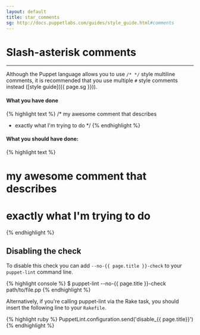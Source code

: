 ```yaml
---
layout: default
title: star_comments
sg: http://docs.puppetlabs.com/guides/style_guide.html#comments
---
```


# Slash-asterisk comments

---

Although the Puppet language allows you to use `/* */` style multiline
comments, it is recommended that you use multiple `#` style comments instead
([style guide]({{ page.sg }})).

#### What you have done
{% highlight text %}
  /* my awesome comment that describes
   * exactly what I'm trying to do */
{% endhighlight %}

#### What you should have done:
{% highlight text %}
  # my awesome comment that describes
  # exactly what I'm trying to do
{% endhighlight %}

## Disabling the check

To disable this check you can add `--no-{{ page.title }}-check` to your
`puppet-lint` command line.

{% highlight console %}
$ puppet-lint --no-{{ page.title }}-check path/to/file.pp
{% endhighlight %}

Alternatively, if you're calling puppet-lint via the Rake task, you should
insert the following line to your `Rakefile`.

{% highlight ruby %}
PuppetLint.configuration.send('disable_{{ page.title}}')
{% endhighlight %}
